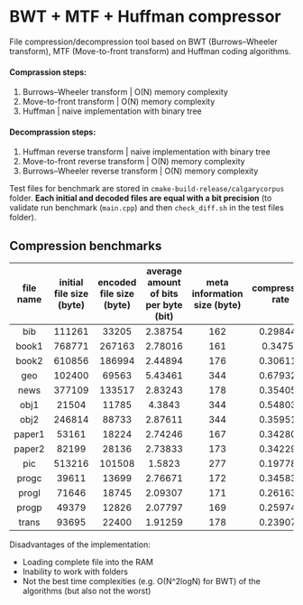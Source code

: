 # BWT + MTF + Huffman compressor

File compression/decompression tool based on BWT (Burrows–Wheeler transform), MTF (Move-to-front transform) and Huffman coding algorithms. 

#### Comprassion steps:

1. Burrows–Wheeler transform | O(N) memory complexity
2. Move-to-front transform | O(N) memory complexity
3. Huffman | naive implementation with binary tree

#### Decomprassion steps:

1. Huffman reverse transform | naive implementation with binary tree
2. Move-to-front reverse transform | O(N) memory complexity
3. Burrows–Wheeler reverse transform | O(N) memory complexity

Test files for benchmark are stored in `cmake-build-release/calgarycorpus` folder. **Each initial and decoded files are equal with a bit precision** (to validate run benchmark (`main.cpp`) and then `check_diff.sh` in the test files folder).

## Compression benchmarks

| file name | initial file size (byte) | encoded file size (byte) | average amount of bits per byte (bit) | meta information size (byte) | compression rate |
| :-------: | :----------------------: | :----------------------: | :-----------------------------------: | :--------------------------: | :--------------: |
|    bib    |          111261          |          33205           |                2.38754                |             162              |     0.298442     |
|   book1   |          768771          |          267163          |                2.78016                |             161              |     0.34752      |
|   book2   |          610856          |          186994          |                2.44894                |             176              |     0.306118     |
|    geo    |          102400          |          69563           |                5.43461                |             344              |     0.679326     |
|   news    |          377109          |          133517          |                2.83243                |             178              |     0.354054     |
|   obj1    |          21504           |          11785           |                4.3843                 |             344              |     0.548038     |
|   obj2    |          246814          |          88733           |                2.87611                |             344              |     0.359514     |
|  paper1   |          53161           |          18224           |                2.74246                |             167              |     0.342808     |
|  paper2   |          82199           |          28136           |                2.73833                |             173              |     0.342291     |
|    pic    |          513216          |          101508          |                1.5823                 |             277              |     0.197788     |
|   progc   |          39611           |          13699           |                2.76671                |             172              |     0.345838     |
|   progl   |          71646           |          18745           |                2.09307                |             171              |     0.261634     |
|   progp   |          49379           |          12826           |                2.07797                |             169              |     0.259746     |
|   trans   |          93695           |          22400           |                1.91259                |             178              |     0.239074     |

Disadvantages of the implementation:

* Loading complete file into the RAM
* Inability to work with folders
* Not the best time complexities (e.g. O(N^2logN) for BWT) of the algorithms (but also not the worst)